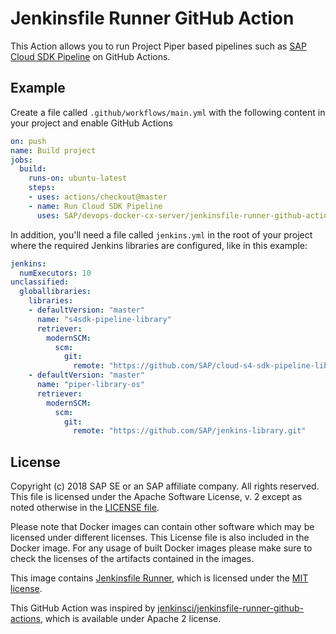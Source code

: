 # Jenkinsfile Runner GitHub Action

This Action allows you to run Project Piper based pipelines such as [SAP Cloud SDK Pipeline](https://github.com/sap/cloud-s4-sdk-pipeline) on GitHub Actions.

## Example

Create a file called `.github/workflows/main.yml` with the following content in your project and enable GitHub Actions

```yaml
on: push
name: Build project
jobs:
  build:
    runs-on: ubuntu-latest
    steps:
    - uses: actions/checkout@master
    - name: Run Cloud SDK Pipeline
      uses: SAP/devops-docker-cx-server/jenkinsfile-runner-github-action@master
```

In addition, you'll need a file called `jenkins.yml` in the root of your project where the required Jenkins libraries are configured, like in this example:

```yaml
jenkins:
  numExecutors: 10
unclassified:
  globallibraries:
    libraries:
    - defaultVersion: "master"
      name: "s4sdk-pipeline-library"
      retriever:
        modernSCM:
          scm:
            git:
              remote: "https://github.com/SAP/cloud-s4-sdk-pipeline-lib.git"
    - defaultVersion: "master"
      name: "piper-library-os"
      retriever:
        modernSCM:
          scm:
            git:
              remote: "https://github.com/SAP/jenkins-library.git"
```

## License

Copyright (c) 2018 SAP SE or an SAP affiliate company. All rights reserved.
This file is licensed under the Apache Software License, v. 2 except as noted
otherwise in the [LICENSE file](https://github.com/SAP/devops-docker-cx-server/blob/master/LICENSE).

Please note that Docker images can contain other software which may be licensed under different licenses. This License file is also included in the Docker image. For any usage of built Docker images please make sure to check the licenses of the artifacts contained in the images.

This image contains [Jenkinsfile Runner](https://github.com/jenkinsci/jenkinsfile-runner), which is licensed under the [MIT license](https://github.com/jenkinsci/jenkinsfile-runner/blob/9f41f51b6dc320b9dd5c0fa6d81f179518597d37/pom.xml#L43).

This GitHub Action was inspired by [jenkinsci/jenkinsfile-runner-github-actions](https://github.com/jenkinsci/jenkinsfile-runner-github-actions), which is available under Apache 2 license.
